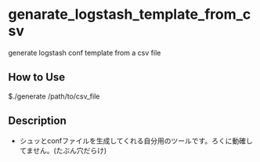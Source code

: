 # genarate_logstash_template_from_csv
generate logstash conf template from a csv file

## How to Use
$./generate /path/to/csv_file

## Description
+ シュッとconfファイルを生成してくれる自分用のツールです。ろくに動確してません。(たぶん穴だらけ)
